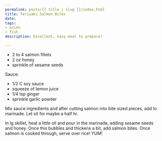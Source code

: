 ```yaml
---
permalink: posts/{{ title | slug }}/index.html
title: Teriyaki Salmon Bites
date: 
tags:
- asian
- fish
description: Excellent, easy meal to prepare!

---
```

* 2 to 4 salmon fillets
* 2 oz honey
* sprinkle of sesame seeds

Sauce:

* 1/2 C soy sauce
* squeeze of lemon juice
* 1/4 tsp ginger
* sprinkle garlic powder

Mix sauce ingredients and after cutting salmon into bite sized pieces, add to marinade. Let sit for maybe a half hr. 

In lg skillet, heat a little oil and pour in the marinade, adding sesame seeds and honey. Once this bubbles and thickens a bit, add salmon bites. Once salmon is cooked through, serve over rice! YUM!